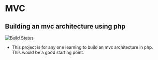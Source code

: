 # MVC
## Building an mvc architecture using php

[![Build Status](https://travis-ci.org/iameronmosele/mvc.svg?branch=master)](https://travis-ci.org/iameronmosele/mvc)

* This project is for any one learning to build an mvc architecture in php. This would be a good starting point.

